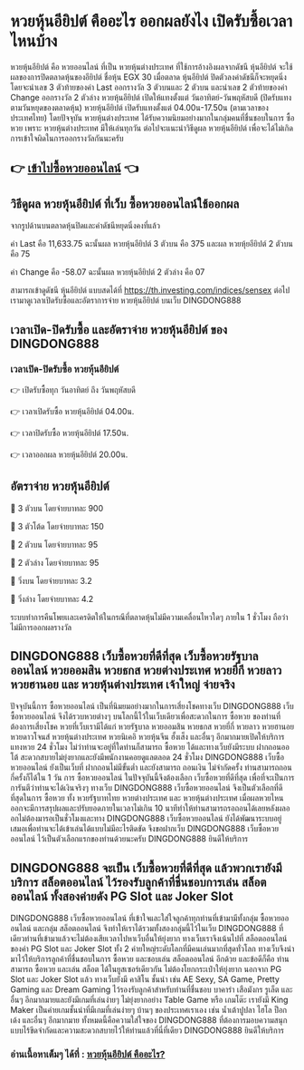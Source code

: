 # หวยหุ้นอียิปต์ คืออะไร ออกผลยังไง เปิดรับซื้อเวลาไหนบ้าง
หวยหุ้นอียิปต์ คือ หวยออนไลน์ ที่เป็น หวยหุ้นต่างประเทศ ที่ใช้การอ้างอิงผลจากดัชนี หุ้นอียิปต์ จะใช้ผลของการปิดตลาดหุ้นของอียิปต์ ชื่อหุ้น EGX 30 เมื่อตลาด หุ้นอียิปต์ ปิดตัวลงค่าดัชนีก็จะหยุดนิ่ง โดยจะนำเลข 3 ตัวท้ายของค่า Last ออกรางวัล 3 ตัวบนและ 2 ตัวบน และนำเลข 2 ตัวท้ายของค่า Change ออกรางวัล 2 ตัวล่าง หวยหุ้นอียิปต์ เปิดให้แทงตั้งแต่ วันอาทิตย์-วันพฤหัสบดี (ปิดรับแทงตามวันหยุดของตลาดหุ้น) หวยหุ้นอียิปต์ เปิดรับแทงตั้งแต่ 04.00น-17.50น (ตามเวลาของประเทศไทย) โดยปัจจุบัน หวยหุ้นต่างประเทศ ได้รับความนิยมอย่างมากในกลุ่มคนที่ชื่นชอบในการ ซื้อหวย เพราะ หวยหุ้นต่างประเทศ มีให้เล่นทุกวัน ต่อไปจะแนะนำวิธีดูผล หวยหุ้นอียิปต์ เพื่อจะได้ไม่เกิดการเข้าใจผิดในการออกรางวัลกันนะครับ

## 👉 [เข้าไปซื้อหวยออนไลน์](https://bit.ly/3ryTLaH) 👈

## วิธีดูผล หวยหุ้นอียิปต์ ที่เว็บ ซื้อหวยออนไลน์ใช้ออกผล
จากรูปด้านบนตลาดหุ้นปิดและค่าดัชนีหยุดนิ่งคงที่แล้ว

ค่า Last คือ 11,633.75 ฉะนั้นผล หวยหุ้นอียิปต์ 3 ตัวบน คือ 375 และผล หวยหุ้ยอียิปต์ 2 ตัวบน คือ 75

ค่า Change คือ -58.07 ฉะนั้นผล หวยหุ้นอียิปต์ 2 ตัวล่าง คือ 07

สามารถเข้าดูดัชนี หุ้นอียิปต์ แบบสดได้ที่ https://th.investing.com/indices/sensex ต่อไปเรามาดูเวลาเปิดรับซื้อและอัตราการจ่าย หวยหุ้นอียิปต์ บนเว็บ DINGDONG888

## เวลาเปิด-ปิดรับซื้อ และอัตราจ่าย หวยหุ้นอียิปต์ ของ DINGDONG888

### เวลาเปิด-ปิดรับซื้อ หวยหุ้นอียิปต์

👉 เปิดรับซื้อทุก วันอาทิตย์ ถึง วันพฤหัสบดี

👉 เวลาเปิดรับซื้อ หวยหุ้นอียิปต์ 04.00น.

👉 เวลาปิดรับซื้อ หวยหุ้นอียิปต์ 17.50น.

👉 เวลาออกผล หวยหุ้นอียิปต์ 20.00น.

## อัตราจ่าย หวยหุ้นอียิปต์

💸 3 ตัวบน โดยจ่ายบาทละ 900

💸 3 ตัวโต้ด โดยจ่ายบาทละ 150

💸 2 ตัวบน โดยจ่ายบาทละ 95

💸 2 ตัวล่าง โดยจ่ายบาทละ 95

💸 วิ่งบน โดยจ่ายบาทละ 3.2

💸 วิ่งล่าง โดยจ่ายบาทละ 4.2

ระบบทำการคืนโพยเเละเครดิตให้ในกรณีที่ตลาดหุ้นไม่มีความเคลื่อนไหวใดๆ ภายใน 1 ชั่วโมง ถือว่าไม่มีการออกผลรางวัล

## DINGDONG888 เว็บซื้อหวยที่ดีที่สุด เว็บซื้อหวยรัฐบาลออนไลน์ หวยออมสิน หวยธกส หวยต่างประเทศ หวยยี่กี หวยลาว หวยฮานอย และ หวยหุ้นต่างประเทศ เจ้าใหญ่ จ่ายจริง
ปัจจุบันนี้การ ซื้อหวยออนไลน์ เป็นที่นิมยมอย่างมากในการเสี่ยงโชคทางเว็บ DINGDONG888 เว็บซื้อหวยออนไลน์ จึงได้รวบหวยต่างๆ บนโลกนี้ไว้ในเว็บเดียวเพื่อสะดวกในการ ซื้อหวย ของท่านที่ต้องการเสี่ยงโชค หวยที่เว็บเรามีได้แก่ หวยรัฐบาล หวยออมสิน หวยธกส หวยยี่กี่ หวยลาว หวยฮานอย หวยดาวโจนส์ หวยหุ้นต่างประเทศ หวยนิเคอิ หวยหุ้นจีน ฮั้งเส็ง และอื่นๆ อีกมากมายเปิดให้บริการ แทงหวย 24 ชั่วโมง ไม่ว่าท่านจะอยู่ที่ใดท่านก็สามารถ ซื้อหวย ได้และทางเว็บยังมีระบบ ฝากถอนออโต้ สะดวกสบายไม่ยุ่งยากและยังมีพนักงานคอยดูแลตลอด 24 ชั่วโมง DINGDONG888 เว็บซื้อหวยออนไลน์ ยังเป็นเว็บที่ ฝากถอนไม่มีขั้นต่ำ และยังสามารถ ถอนเงิน ไม่จำกัดครั้ง ท่านสามารถถอนกี่ครั้งก็ได้ใน 1 วัน การ ซื้อหวยออนไลน์ ในปัจจุบันนี้จึงต้องเลือก เว็บซื้อหวยที่ดีที่สุด เพื่อที่จะเป็นการการันตีว่าท่านจะได้เงินจริงๆ ทางเว็บ DINGDONG888 เว็บซื้อหวยออนไลน์ จึงเป็นตัวเลือกที่ดีที่สุดในการ ซื้อหวย ทั้ง หวยรัฐบาทไทย หวยต่างประเทศ และ หวยหุ้นต่างประเทศ เมื่อผลหวยไหนออกจะมีการสรุปผลและปรับยอดภายในเวลาไม่เกิน 10 นาทีทำให้ท่านสามารถรอถอนได้เลยหลังผลออกไม่ต้องมารอเป็นชั่วโมงและทาง DINGDONG888 เว็บซื้อหวยออนไลน์ ยังได้พัฒนาระบบอยู่เสมอเพื่อท่านจะได้เข้าเล่นได้แบบไม่มีอะไรติดขัด จึงขอฝากเว็บ DINGDONG888 เว็บซื้อหวยออนไลน์ ไว้เป็นตัวเลือกแรกของท่านด้วยนะครับ DINGDONG888 ยินดีให้บริการ

## DINGDONG888 จะเป็น เว็บซื้อหวยที่ดีที่สุด แล้วพวกเรายังมีบริการ สล็อตออนไลน์ ไว้รองรับลูกค้าที่ชื่นชอบการเล่น สล็อตออนไลน์ ทั้งสองค่ายดัง PG Slot และ Joker Slot
DINGDONG888 เว็บซื้อหวยออนไลน์ ที่เข้าใจและใส่ใจลูกค้าทุกท่านที่เข้ามามีทั้งกลุ่ม ซื้อหวยอออนไลน์ และกลุ่ม สล็อตออนไลน์ จึงทำให้เราได้รวมทั้งสองกลุ่มนี้ไว้ในเว็บ DINGDONG888 ที่เดียวท่านที่เข้ามาแล้วจะไม่ต้องเสียเวลาไปหาเว็บอื่นให้ยุ่งยาก ทางเว็บเราจึงเน้นไปที่ สล็อตออนไลน์ ของค่า PG Slot และ Joker Slot ทั้ง 2 ค่ายใหญ่ระดับโลกที่มีคนเล่นมากที่สุดทั่วโลก ทางเว็บจึงนำมาไว้ให้บริการลูกค้าที่ชื่นชอบในการ ซื้อหวย และชอบเล่น สล็อตออนไลน์ อีกด้วย และข้อดีก็คือ ท่านสามารถ ซื้อหวย และเล่น สล็อต ได้ในยูสเซอร์เดียวกัน ไม่ต้องโยกกระเป๋าให้ยุ่งยาก นอกจาก PG Slot และ Joker Slot แล้ว ทางเว็บยังมี คาสิโน ชั้นนำ เช่น AE Sexy, SA Game, Pretty Gaming และ Dream Gaming ไว้รองรับลูกค้าสำหรับท่านที่ชื่นชอบ บาคาร่า เสือมังกร รูเล็ต และอื่นๆ อีกมากมายและยังมีเกมที่เล่นง่ายๆ ไม่ยุ่งยากอย่าง Table Game หรือ เกมโต๊ะ เรายังมี King Maker เป็นค่ายเกมชั้นนำที่มีเกมที่เล่นง่ายๆ บ้านๆ ของประเทศเราเอง เช่น น้ำเต้าปูปลา ไฮโล ป็อกเด้ง และอื่นๆ อีกมากมาย ทั้งหมดนี้คือความใส่ใจของ DINGDONG888 ที่ต้องการมอบความสนุกแบบไร้ขีดจำกัดและความสะดวกสบายไว้ให้ท่านแล้วที่นี่ที่เดียว DINGDONG888 ยินดีให้บริการ

### อ่านเนื้อหาเต็มๆ ได้ที่ : [หวยหุ้นอียิปต์ คืออะไร?](https://dingdong888.co/%e0%b8%ab%e0%b8%a7%e0%b8%a2%e0%b8%ad%e0%b8%ad%e0%b8%99%e0%b9%84%e0%b8%a5%e0%b8%99%e0%b9%8c/%e0%b8%ab%e0%b8%a7%e0%b8%a2%e0%b8%ab%e0%b8%b8%e0%b9%89%e0%b8%99%e0%b8%ad%e0%b8%b5%e0%b8%a2%e0%b8%b4%e0%b8%9b%e0%b8%95%e0%b9%8c/)
